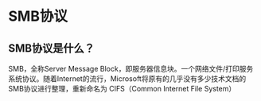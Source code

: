 # SMB协议

## SMB协议是什么？

SMB，全称Server Message Block，即服务器信息块。一个网络文件/打印服务系统协议。随着Internet的流行，Microsoft将原有的几乎没有多少技术文档的SMB协议进行整理，重新命名为 CIFS（Common Internet File System）